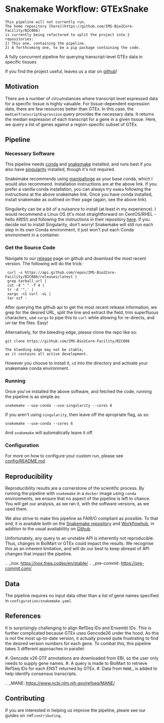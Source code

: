 # Snakemake Workflow: GTExSnake

```{warning}
This pipeline will not currently run.
The home repository [here](https://github.com/IMS-Bio2Core-Facility/BIC086)
is currently being refactored to split the project into 2 repositories:
1) This one, containing the pipeline.
2) A forthcoming one, to be a pip package containing the code.
```

A fully concurrent pipeline for querying transcript-level GTEx data in specific tissues

If you find the project useful,
leaves us a star on [github](HOLDING)!

## Motivation

There are a number of circumstances where transcript level expressed data for a
specific tissue is highly valuable.
For tissue-dependent expression data,
there are few resources better than GTEx.
In this case, the `medianTranscriptExpression` query provides the necessary data.
It returns the median expression of each transcript for a gene in a given tissue.
Here, we query a list of genes against a region-specific subset of GTEx.

## Pipeline

### Necessary Software

This pipeline needs [conda](https://docs.conda.io/en/latest/)
and [snakemake](https://snakemake.readthedocs.io/en/stable/getting_started/installation.html)
installed,
and runs best if you also have [singularity](https://sylabs.io/singularity/)
installed,
though it's not required.

Snakemake recommends using [mambaforge](https://github.com/conda-forge/miniforge#mambaforge)
as your base conda,
which I would also recommend.
Installation instructions are at the above link.
If you prefer a vanilla conda installation,
you can always try `mamba` following the instructions at the above snakemake link.
Once you have conda installed,
install snakemake as outlined on their page
(again, see the above link).

Singularity can be a bit of a nuisance to install
(at least in my experience).
I would recommend a Linux OS
(it's most straightforward on CentOS/RHEL  - hello AWS!)
and following the instructions in their repository
[here](https://github.com/sylabs/singularity/blob/master/INSTALL.md).
If you decide not to install Singularity,
don't worry!
Snakemake will still run each step in its own Conda environment,
it just won't put each Conda environment in a container.

### Get the Source Code

Navigate to our [release](HOLDING)
page on github and download the most recent version.
The following will do the trick:

```{code-block} shell
 curl -s https://api.github.com/repos/IMS-Bio2Core-Facility/BIC086/releases/latest |
 grep tarball_url |
 cut -d " " -f 4 |
 tr -d '",' |
 xargs -n1 curl -sL |
 tar xzf -
```

After querying the github api to get the most recent release information,
we grep for the desired URL,
split the line and extract the field,
trim superfluous characters,
use `xargs` to pipe this to `curl` while allowing for re-directs,
and un-tar the files.
Easy!

Alternatively,
for the bleeding edge,
please clone the repo like so:

```{code-block} shell
git clone https://github.com/IMS-Bio2Core-Facility/BIC086
```

```{warning} Heads Up!
The bleeding edge may not be stable,
as it contains all active development.
```

However you choose to install it,
`cd` into the directory and activate your snakemake conda environment.

### Running

Once you've installed the above software,
and fetched the code,
running the pipeline is as simple as:

```{code-block} shell
snakemake --use-conda --use-singularity --cores 6
```

If you aren't using `singularity`,
then leave off the apropriate flag, as so:

```{code-block} shell
snakemake --use-conda --cores 6
```

And `snakemake` will automatically leave it off.

### Configuration

For more on how to configure your custom run,
please see [config/README.md](config/README.md).

## Reproducibility

Reproducibility results are a cornerstone of the scientific process.
By running the pipeline with `snakemake` in a `docker` image using `conda` environments,
we ensure that no aspect of the pipeline is left to chance.
You will get our analysis,
as we ran it,
with the software versions,
as we used them.

We also strive to make this pipeline as FAIR/O compliant as possible.
To that end,
it is available both on the [Snakemake repository](HOLDING)
and [Workflowhub](HOLDING),
in addition to the usual availablility on [Github](HOLDING).

Unfortunately,
any query to an unstable API is inherently not reproducible.
Thus,
changes in BioMart or GTEx could impact the results.
We recognise this as an inherent limitation,
and will do our best to keep abreast of API changes that impact the pipeline.

.. _nox: https://nox.thea.codes/en/stable/
.. _pre-commit: https://pre-commit.com/

Data
----

The pipeline requires no input data other than a list of gene names specified in
``configuration/snakemake.yaml``.

References
----------

It is surprisingly challenging to align RefSeq IDs and Ensembl IDs.
This is further complicated because GTEx uses Gencode26 under the hood.
As this is not the most up-to-date version,
it actually proved quite frustrating to find the desired version numbers for each gene.
To combat this,
this pipeline takes 3 different approaches in parallel:

#. Gencode v26 GTF annotations are downloaded from EBI,
   so the user only needs to supply gene names.
#. A query is made to BioMart to retrieve RefSeq IDs for each ENST returned by GTEx.
#. Data from `MANE`_ is added to help identify consensus transcripts.

.. _MANE: https://www.ncbi.nlm.nih.gov/refseq/MANE/

Contributing
------------

If you are interested in helping us improve the pipeline,
pleare see our guides on :ref:`contributing`.
